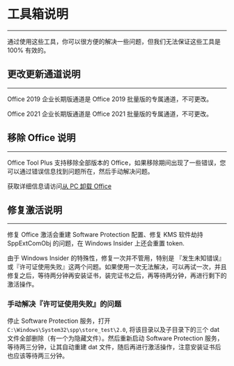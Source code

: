 # 工具箱说明

---

通过使用这些工具，你可以很方便的解决一些问题，但我们无法保证这些工具是 100% 有效的。

## 更改更新通道说明

---

Office 2019 企业长期版通道是 Office 2019 批量版的专属通道，不可更改。

Office 2021 企业长期版通道是 Office 2021 批量版的专属通道，不可更改。

## 移除 Office 说明

---

Office Tool Plus 支持移除全部版本的 Office，如果移除期间出现了一些错误，您可以通过错误信息找到问题所在，然后手动解决问题。

获取详细信息请访问[从 PC 卸载 Office](https://support.microsoft.com/zh-cn/office/%E4%BB%8E-pc-%E5%8D%B8%E8%BD%BD-office-9dd49b83-264a-477a-8fcc-2fdf5dbf61d8)

## 修复激活说明

---

修复 Office 激活会重建 Software Protection 配置、修复 KMS 软件劫持 SppExtComObj 的问题，在 Windows Insider 上还会重置 token.

由于 Windows Insider 的特殊性，修复一次并不管用，特别是 『发生未知错误』或『许可证使用失败』这两个问题。如果使用一次无法解决，可以再试一次，并且修复之后，等待两分钟再安装证书，装完证书之后，再等待两分钟，再进行剩下的激活操作。

### 手动解决『许可证使用失败』的问题

停止 Software Protection 服务，打开 `C:\Windows\System32\spp\store_test\2.0`, 将该目录以及子目录下的三个 dat 文件全部删除（有一个为隐藏文件）。然后重新启动 Software Protection 服务，等待两三分钟，让其自动重建 dat 文件，随后再进行激活操作，注意安装证书后也应该等待两三分钟。

